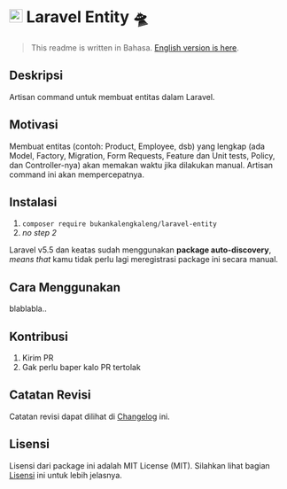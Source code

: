 # <img src="https://seeklogo.com/images/L/laravel-logo-9B01588B1F-seeklogo.com.png" width="24px"> Laravel Entity 🛸

> This readme is written in Bahasa. [English version is here](https://github.com/bukankalengkaleng/laravel-entity/blob/master/README.EN.md).

## Deskripsi

Artisan command untuk membuat entitas dalam Laravel.

## Motivasi

Membuat entitas (contoh: Product, Employee, dsb) yang lengkap (ada Model, Factory, Migration, Form Requests, Feature dan Unit tests, Policy, dan Controller-nya) akan memakan waktu jika dilakukan manual. Artisan command ini akan mempercepatnya.

## Instalasi

1. `composer require bukankalengkaleng/laravel-entity`
1. *no step 2*

Laravel v5.5 dan keatas sudah menggunakan **package auto-discovery**, *means that* kamu tidak perlu lagi meregistrasi package ini secara manual.

## Cara Menggunakan

blablabla..

## Kontribusi

1. Kirim PR
1. Gak perlu baper kalo PR tertolak

## Catatan Revisi

Catatan revisi dapat dilihat di [Changelog](https://github.com/bukankalengkaleng/laravel-entity/blob/master/CHANGELOG.md) ini.

## Lisensi

Lisensi dari package ini adalah MIT License (MIT). Silahkan lihat bagian [Lisensi](https://github.com/bukankalengkaleng/laravel-entity/blob/master/LICENSE) ini untuk lebih jelasnya.
